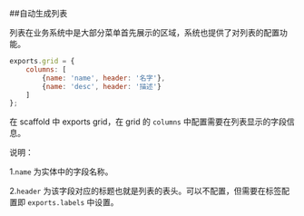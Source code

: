 ##自动生成列表

列表在业务系统中是大部分菜单首先展示的区域，系统也提供了对列表的配置功能。

```javascript
exports.grid = {
    columns: [
        {name: 'name', header: '名字'},
        {name: 'desc', header: '描述'}
    ]
};
```

在 scaffold 中 exports grid，在 grid 的 `columns` 中配置需要在列表显示的字段信息。

说明：

1.`name` 为实体中的字段名称。

2.`header` 为该字段对应的标题也就是列表的表头。可以不配置，但需要在标签配置即 `exports.labels` 中设置。
